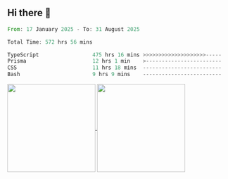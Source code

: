## Hi there 👋
<!--START_SECTION:waka-->

```rust
From: 17 January 2025 - To: 31 August 2025

Total Time: 572 hrs 56 mins

TypeScript                 475 hrs 16 mins >>>>>>>>>>>>>>>>>>>>-----   81.79 %
Prisma                     12 hrs 1 min    >------------------------   02.07 %
CSS                        11 hrs 18 mins  -------------------------   01.94 %
Bash                       9 hrs 9 mins    -------------------------   01.58 %
```

<!--END_SECTION:waka-->

<a href="https://github.com/anuraghazra/github-readme-stats">
  <img height=200 align="center" src="https://github-readme-stats.vercel.app/api/top-langs/?username=paulgeorge35&layout=donut&langs_count=5&theme=transparent" />
</a>
<a href="https://github.com/anuraghazra/convoychat">
  <img height=200 align="center" src="https://github-readme-stats.vercel.app/api?username=paulgeorge35&show_icons=true&show=prs_merged&theme=transparent&rank_icon=github" />
</a>
